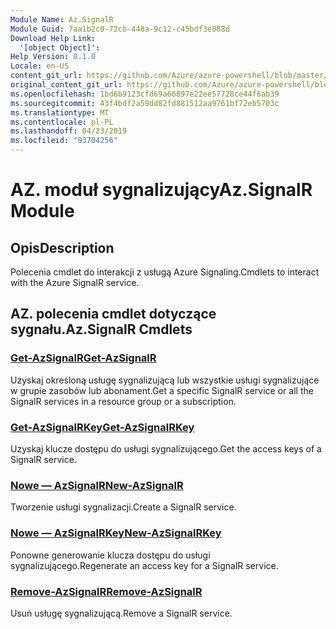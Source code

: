 ```yaml
---
Module Name: Az.SignalR
Module Guid: 7aa1b2c0-72cb-448a-9c12-c45bdf3e088d
Download Help Link:
  '[object Object]': 
Help Version: 0.1.0
Locale: en-US
content_git_url: https://github.com/Azure/azure-powershell/blob/master/src/SignalR/SignalR/help/Az.SignalR.md
original_content_git_url: https://github.com/Azure/azure-powershell/blob/master/src/SignalR/SignalR/help/Az.SignalR.md
ms.openlocfilehash: 1bd6b9123cfd69a66897e22ee57728ce44f6ab39
ms.sourcegitcommit: 43f4bdf2a59dd82fd881512aa9761bf72eb5703c
ms.translationtype: MT
ms.contentlocale: pl-PL
ms.lasthandoff: 04/23/2019
ms.locfileid: "93704256"
---
```

# <span data-ttu-id="4d9e4-101">AZ. moduł sygnalizujący</span><span class="sxs-lookup"><span data-stu-id="4d9e4-101">Az.SignalR Module</span></span>
## <span data-ttu-id="4d9e4-102">Opis</span><span class="sxs-lookup"><span data-stu-id="4d9e4-102">Description</span></span>
<span data-ttu-id="4d9e4-103">Polecenia cmdlet do interakcji z usługą Azure Signaling.</span><span class="sxs-lookup"><span data-stu-id="4d9e4-103">Cmdlets to interact with the Azure SignalR service.</span></span>

## <span data-ttu-id="4d9e4-104">AZ. polecenia cmdlet dotyczące sygnału.</span><span class="sxs-lookup"><span data-stu-id="4d9e4-104">Az.SignalR Cmdlets</span></span>
### [<span data-ttu-id="4d9e4-105">Get-AzSignalR</span><span class="sxs-lookup"><span data-stu-id="4d9e4-105">Get-AzSignalR</span></span>](Get-AzSignalR.md)
<span data-ttu-id="4d9e4-106">Uzyskaj określoną usługę sygnalizującą lub wszystkie usługi sygnalizujące w grupie zasobów lub abonament.</span><span class="sxs-lookup"><span data-stu-id="4d9e4-106">Get a specific SignalR service or all the SignalR services in a resource group or a subscription.</span></span>

### [<span data-ttu-id="4d9e4-107">Get-AzSignalRKey</span><span class="sxs-lookup"><span data-stu-id="4d9e4-107">Get-AzSignalRKey</span></span>](Get-AzSignalRKey.md)
<span data-ttu-id="4d9e4-108">Uzyskaj klucze dostępu do usługi sygnalizującego.</span><span class="sxs-lookup"><span data-stu-id="4d9e4-108">Get the access keys of a SignalR service.</span></span>

### [<span data-ttu-id="4d9e4-109">Nowe — AzSignalR</span><span class="sxs-lookup"><span data-stu-id="4d9e4-109">New-AzSignalR</span></span>](New-AzSignalR.md)
<span data-ttu-id="4d9e4-110">Tworzenie usługi sygnalizacji.</span><span class="sxs-lookup"><span data-stu-id="4d9e4-110">Create a SignalR service.</span></span>

### [<span data-ttu-id="4d9e4-111">Nowe — AzSignalRKey</span><span class="sxs-lookup"><span data-stu-id="4d9e4-111">New-AzSignalRKey</span></span>](New-AzSignalRKey.md)
<span data-ttu-id="4d9e4-112">Ponowne generowanie klucza dostępu do usługi sygnalizującego.</span><span class="sxs-lookup"><span data-stu-id="4d9e4-112">Regenerate an access key for a SignalR service.</span></span>

### [<span data-ttu-id="4d9e4-113">Remove-AzSignalR</span><span class="sxs-lookup"><span data-stu-id="4d9e4-113">Remove-AzSignalR</span></span>](Remove-AzSignalR.md)
<span data-ttu-id="4d9e4-114">Usuń usługę sygnalizującą.</span><span class="sxs-lookup"><span data-stu-id="4d9e4-114">Remove a SignalR service.</span></span>

